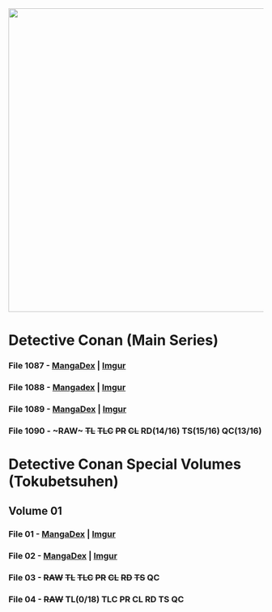 <img src="https://cdn.discordapp.com/attachments/937899943421681685/940824869929615380/unknown.png" width="600"/>

# Detective Conan (Main Series)
### File 1087 - [MangaDex](https://mangadex.org/chapter/95f9bcb7-a434-49d0-b02d-9a3f39249a6c/1) | [Imgur](https://imgur.com/gallery/RyUSckM)
### File 1088 - [Mangadex](https://mangadex.org/chapter/71325936-ba75-47c0-93d8-c6cbc8670266/1) | [Imgur](https://imgur.com/gallery/Rp7zftz)
### File 1089 - [MangaDex](https://mangadex.org/chapter/7dccea1d-17ad-4b8f-8d66-55634d3dc686/1) | [Imgur](https://imgur.com/gallery/A616SJQ)
### File 1090 - ~RAW~ ~~TL~~ ~~TLC~~ ~~PR~~ ~~CL~~ RD(14/16) TS(15/16) QC(13/16)
# Detective Conan Special Volumes (Tokubetsuhen)
## Volume 01
### File 01 - [MangaDex](https://mangadex.org/chapter/5331e99a-5ef1-47d1-ad3f-9eaeb9ef1219/1) | [Imgur](https://imgur.com/gallery/EuHdTHR)
### File 02 - [MangaDex](https://mangadex.org/chapter/74fcf5f7-c058-49b9-912d-f4310e750ffc/1) | [Imgur](https://imgur.com/gallery/2YGGTpk)
### File 03 - ~~RAW~~ ~~TL~~ ~~TLC~~ ~~PR~~ ~~CL~~ ~~RD~~ ~~TS~~ QC
### File 04 - ~~RAW~~ TL(0/18) TLC PR CL RD TS QC
